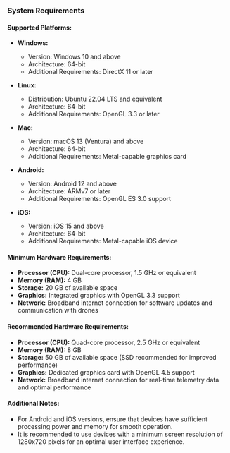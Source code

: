 ### System Requirements

#### Supported Platforms:

- **Windows:**
  - Version: Windows 10 and above
  - Architecture: 64-bit
  - Additional Requirements: DirectX 11 or later

- **Linux:**
  - Distribution: Ubuntu 22.04 LTS and equivalent
  - Architecture: 64-bit
  - Additional Requirements: OpenGL 3.3 or later

- **Mac:**
  - Version: macOS 13 (Ventura) and above
  - Architecture: 64-bit
  - Additional Requirements: Metal-capable graphics card

- **Android:**
  - Version: Android 12 and above
  - Architecture: ARMv7 or later
  - Additional Requirements: OpenGL ES 3.0 support

- **iOS:**
  - Version: iOS 15 and above
  - Architecture: 64-bit
  - Additional Requirements: Metal-capable iOS device

#### Minimum Hardware Requirements:

- **Processor (CPU):** Dual-core processor, 1.5 GHz or equivalent
- **Memory (RAM):** 4 GB
- **Storage:** 20 GB of available space
- **Graphics:** Integrated graphics with OpenGL 3.3 support
- **Network:** Broadband internet connection for software updates and communication with drones

#### Recommended Hardware Requirements:

- **Processor (CPU):** Quad-core processor, 2.5 GHz or equivalent
- **Memory (RAM):** 8 GB
- **Storage:** 50 GB of available space (SSD recommended for improved performance)
- **Graphics:** Dedicated graphics card with OpenGL 4.5 support
- **Network:** Broadband internet connection for real-time telemetry data and optimal performance

#### Additional Notes:

- For Android and iOS versions, ensure that devices have sufficient processing power and memory for smooth operation.
- It is recommended to use devices with a minimum screen resolution of 1280x720 pixels for an optimal user interface experience.